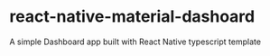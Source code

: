 # react-native-material-dashoard
A simple Dashboard app built with React Native typescript template
